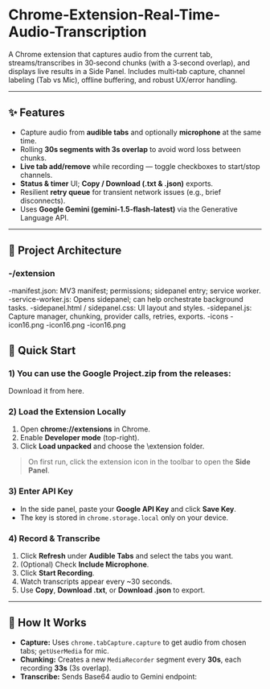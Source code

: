 # Chrome-Extension-Real-Time-Audio-Transcription
A Chrome extension that captures audio from the current tab, streams/transcribes in 30‑second chunks (with a 3‑second overlap), and displays live results in a Side Panel. Includes multi‑tab capture, channel labeling (Tab vs Mic), offline buffering, and robust UX/error handling.

---

## ✨ Features

- Capture audio from **audible tabs** and optionally **microphone** at the same time.
- Rolling **30s segments with 3s overlap** to avoid word loss between chunks.
- **Live tab add/remove** while recording — toggle checkboxes to start/stop channels.
- **Status & timer** UI; **Copy / Download (.txt & .json)** exports.
- Resilient **retry queue** for transient network issues (e.g., brief disconnects).
- Uses **Google Gemini (gemini-1.5-flash-latest)** via the Generative Language API.

---

## 🧱 Project Architecture
### -/extension
-manifest.json: MV3 manifest; permissions; sidepanel entry; service worker.
-service-worker.js: Opens sidepanel; can help orchestrate background tasks.
-sidepanel.html / sidepanel.css: UI layout and styles.
-sidepanel.js: Capture manager, chunking, provider calls, retries, exports.
-icons
  -icon16.png
  -icon16.png
  -icon16.png


## 🚀 Quick Start

### 1)  You can use the Google Project.zip from the releases:
Download it from here.

### 2) Load the Extension Locally
1. Open **chrome://extensions** in Chrome.
2. Enable **Developer mode** (top-right).
3. Click **Load unpacked** and choose the \extension folder.

> On first run, click the extension icon in the toolbar to open the **Side Panel**.

### 3) Enter API Key
- In the side panel, paste your **Google API Key** and click **Save Key**.
- The key is stored in `chrome.storage.local` only on your device.

### 4) Record & Transcribe
1. Click **Refresh** under **Audible Tabs** and select the tabs you want.
2. (Optional) Check **Include Microphone**.
3. Click **Start Recording**.
4. Watch transcripts appear every ~30 seconds.
5. Use **Copy**, **Download .txt**, or **Download .json** to export.

---

## 🧩 How It Works

- **Capture:** Uses `chrome.tabCapture.capture` to get audio from chosen tabs; `getUserMedia` for mic.
- **Chunking:** Creates a new `MediaRecorder` segment every **30s**, each recording **33s** (3s overlap).
- **Transcribe:** Sends Base64 audio to Gemini endpoint:

